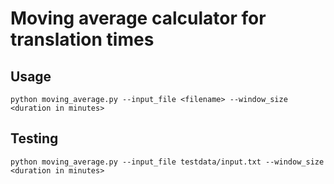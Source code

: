 # Moving average calculator for translation times

Usage
---
``python moving_average.py --input_file <filename> --window_size <duration in minutes>``

Testing
---
``python moving_average.py --input_file testdata/input.txt --window_size <duration in minutes>``